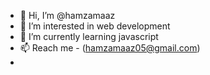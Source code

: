 - 👋 Hi, I’m @hamzamaaz
- 👀 I’m interested in web development
- 🌱 I’m currently learning javascript
- 📫 Reach me - (hamzamaaz05@gmail.com)
- 

<!---
hamzamaaz/hamzamaaz is a ✨ special ✨ repository because its `README.md` (this file) appears on your GitHub profile.
You can click the Preview link to take a look at your changes.
--->
